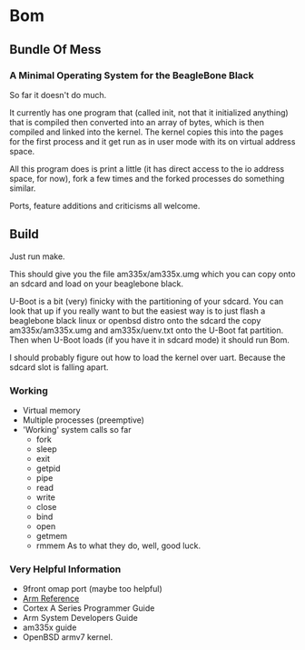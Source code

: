 # Bom

## Bundle Of Mess

### A Minimal Operating System for the BeagleBone Black

So far it doesn't do much.

It currently has one program that (called init, not that it initialized anything)
that is compiled then converted into an array of bytes, which is then compiled and
linked into the kernel. The kernel copies this into the pages for the first process
and it get run as in user mode with its on virtual address space.

All this program does is print a little (it has direct access to the io address space,
for now), fork a few times and the forked processes do something similar.

Ports, feature additions and criticisms all welcome.

## Build

Just run make.

This should give you the file am335x/am335x.umg which you can copy onto an sdcard and
load on your beaglebone black.

U-Boot is a bit (very) finicky with the partitioning of your sdcard. You can look that
up if you really want to but the easiest way is to just flash a beaglebone black
linux or openbsd distro onto the sdcard the copy am335x/am335x.umg and am335x/uenv.txt
onto the U-Boot fat partition. Then when U-Boot loads (if you have it in sdcard mode)
it should run Bom.

I should probably figure out how to load the kernel over uart. Because the sdcard slot
is falling apart.

### Working

- Virtual memory
- Multiple processes (preemptive)
- 'Working' system calls so far
	- fork
	- sleep
	- exit
	- getpid
	- pipe
	- read
	- write
	- close
	- bind
	- open
	- getmem
	- rmmem
   As to what they do, well, good luck.

### Very Helpful Information

- 9front omap port (maybe too helpful)
- [Arm Reference](http://www.google.co.uk/url?sa=t&source=web&cd=1&ved=0CCAQFjAA&url=http%3A%2F%2Fwww.altera.com%2Fliterature%2Fthird-party%2Farchives%2Fddi0100e_arm_arm.pdf&ei=B1cwTtfHJMWmhAfh8qlI&usg=AFQjCNFqDeTfS2VR6oU93FbwBoE--ggJrA)
- Cortex A Series Programmer Guide
- Arm System Developers Guide
- am335x guide
- OpenBSD armv7 kernel.
